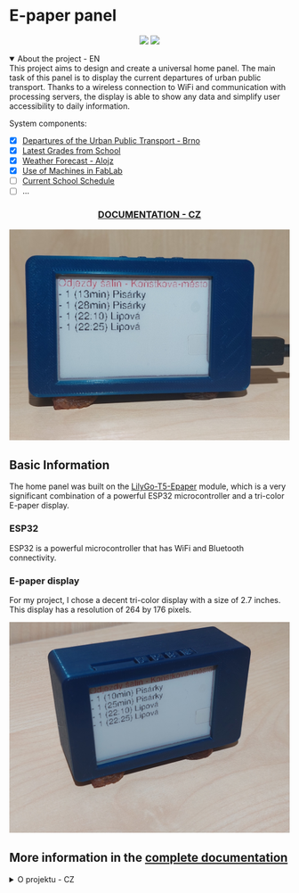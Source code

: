 # E-paper panel

<p align="center">
<a href="https://hits.seeyoufarm.com"><img src="https://hits.seeyoufarm.com/api/count/incr/badge.svg?url=https%3A%2F%2Fgithub.com%2FJakubAndrysek%2FE-paper-board-ESP32&count_bg=%2379C83D&title_bg=%23555555&icon=&icon_color=%23E7E7E7&title=hits&edge_flat=true"/></a>
<img src="https://img.shields.io/github/license/JakubAndrysek/E-paper-board-ESP32?style=flat-square">
</p>

<details open>
<summary>About the project - EN</summary>
This project aims to design and create a universal home panel. The main task of this panel is to display the current departures of urban public transport. Thanks to a wireless connection to WiFi and communication with processing servers, the display is able to show any data and simplify user accessibility to daily information.

System components:

- [x] [Departures of the Urban Public Transport - Brno](https://jakubandrysek.github.io/E-paper-board-ESP32/aplikace/mhd)
- [x] [Latest Grades from School](https://jakubandrysek.github.io/E-paper-board-ESP32/aplikace/sol-znamky)
- [x] [Weather Forecast - Alojz](https://jakubandrysek.github.io/E-paper-board-ESP32/aplikace/alojz)
- [x] [Use of Machines in FabLab](https://jakubandrysek.github.io/E-paper-board-ESP32/aplikace/fablab)
- [ ] [Current School Schedule](https://jakubandrysek.github.io/E-paper-board-ESP32/aplikace/sol-rozvrh)
- [ ] ...

<a href="https://jakubandrysek.github.io/E-paper-board-ESP32/" target="_blank"><h3 align="center">DOCUMENTATION - CZ</h3></a>

![demo](docs/media/aplikace/salinaApp.jpeg)
## Basic Information

The home panel was built on the [LilyGo-T5-Epaper](https://github.com/Xinyuan-LilyGO/LilyGo-T5-Epaper-Series) module, which is a very significant combination of a powerful ESP32 microcontroller and a tri-color E-paper display.

### ESP32

ESP32 is a powerful microcontroller that has WiFi and Bluetooth connectivity.

### E-paper display

For my project, I chose a decent tri-color display with a size of 2.7 inches. This display has a resolution of 264 by 176 pixels.

![demo](docs/media/panel/case.jpeg)

## More information in the [complete documentation](https://jakubandrysek.github.io/E-paper-board-ESP32/)
</pre>
</details>

<details>
<summary>O projektu - CZ</summary>

Cílem tohoto projektu je navrhnout a vytvořit univerzální domácí panel. Hlavním úkolem tohoto panelu je zobrazovat aktuální odjezdy městské hromadné dopravy. Díky bezdrátovému připojení na WiFi a komunikací se zpracujícím servery je displej schopen zobrazit jakékoliv údaje a zjednodušit tak uživateli přístupnost ke každodenním informacím.

Součásti systému:

- [x] [odjezdy MHD - Brno](https://jakubandrysek.github.io/E-paper-board-ESP32/aplikace/mhd)
- [x] [nejnovější známky ze školy](https://jakubandrysek.github.io/E-paper-board-ESP32/aplikace/sol-znamky)
- [x] [předpověď počasí Alojz](https://jakubandrysek.github.io/E-paper-board-ESP32/aplikace/alojz)
- [x] [využití strojů ve FabLabu](https://jakubandrysek.github.io/E-paper-board-ESP32/aplikace/fablab)
- [ ] [aktuální školní rozvrh](https://jakubandrysek.github.io/E-paper-board-ESP32/aplikace/sol-rozvrh)
- [ ] …

<a href="https://jakubandrysek.github.io/E-paper-board-ESP32/" target="_blank"><h3 align="center">DOKUMENTACE</h3></a>

![demo](docs/media/aplikace/salinaApp.jpeg)
## Základní informace

Domácí panel je postaven na modulu [LilyGo-T5-Epaper](https://github.com/Xinyuan-LilyGO/LilyGo-T5-Epaper-Series) který tvoří velmi významnou kombinaci mezi výkonným mikrokontrolérem ESP32 a tříbarevným E-paper displejem.

### ESP32

ESP32 je výkonný mikrokontrolér, který disponuje konektivitou WiFi a Bluetooth.

### E-paper displej

Do svého projektu jsem si zvolil decentní tříbarevný displej s velikostí 2,7 palců. Tento displej má rozlišení 264 na 176 bodů.

![demo](docs/media/panel/case.jpeg)

## Více informací v [kompletní dokumentaci](https://jakubandrysek.github.io/E-paper-board-ESP32/)



</pre>
</details>